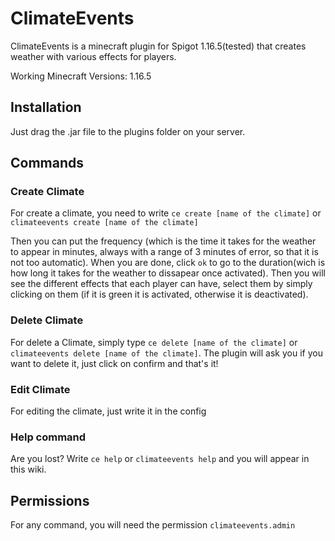 # ClimateEvents

ClimateEvents is a minecraft plugin for Spigot 1.16.5(tested) that creates weather with various effects for players.

Working Minecraft Versions:
1.16.5

## Installation
Just drag the .jar file to the plugins folder on your server.

## Commands

### Create Climate
For create a climate, you need to write `ce create [name of the climate]` or `climateevents create [name of the climate]`

Then you can put the frequency (which is the time it takes for the weather to appear in minutes, always with a range of 3 minutes of error, so that it is not too automatic).
When you are done, click `ok` to go to the duration(wich is how long it takes for the weather to dissapear once activated).
Then you will see the different effects that each player can have, select them by simply clicking on them (if it is green it is activated, otherwise it is deactivated).

### Delete Climate
For delete a Climate, simply type `ce delete [name of the climate]` or  `climateevents delete [name of the climate]`.
The plugin will ask you if you want to delete it, just click on confirm and that's it!

### Edit Climate
For editing the climate, just write it in the config

### Help command
Are you lost? Write `ce help` or `climateevents help` and you will appear in this wiki.

## Permissions
For any command, you will need the permission `climateevents.admin`







